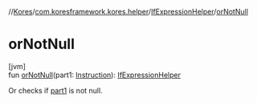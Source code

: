 //[Kores](../../../index.md)/[com.koresframework.kores.helper](../index.md)/[IfExpressionHelper](index.md)/[orNotNull](or-not-null.md)

# orNotNull

[jvm]\
fun [orNotNull](or-not-null.md)(part1: [Instruction](../../com.koresframework.kores/-instruction/index.md)): [IfExpressionHelper](index.md)

Or checks if [part1](or-not-null.md) is not null.
